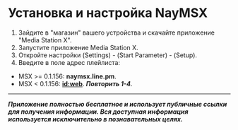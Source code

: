 # Установка и настройка NayMSX
1. Зайдите в "магазин" вашего устройства и скачайте приложение "Media Station X".
2. Запустите приложение Media Station X.
3. Откройте настройки (Settings) - (Start Parameter) - (Setup).
4. Введите в поле адрес плейлиста:
  - MSX >= 0.1.156: **naymsx.line.pm**.
  - MSX <  0.1.156: **[id:web](https://msx.benzac.de/wiki/index.php?title=Tips_%26_Tricks#Web_Version_Loader "WEB-версия")**. ***Повторить 1-4***.
---
***Приложение полностью бесплатное и использует публичные ссылки для получения информации. Вся доступная информация используется исключительно в познавательных целях.***
